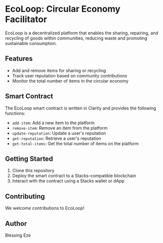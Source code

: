 # EcoLoop: Circular Economy Facilitator

EcoLoop is a decentralized platform that enables the sharing, repairing, and recycling of goods within communities, reducing waste and promoting sustainable consumption.

## Features

- Add and remove items for sharing or recycling
- Track user reputation based on community contributions
- Monitor the total number of items in the circular economy

## Smart Contract

The EcoLoop smart contract is written in Clarity and provides the following functions:

- `add-item`: Add a new item to the platform
- `remove-item`: Remove an item from the platform
- `update-reputation`: Update a user's reputation
- `get-reputation`: Retrieve a user's reputation
- `get-total-items`: Get the total number of items on the platform

## Getting Started

1. Clone this repository
2. Deploy the smart contract to a Stacks-compatible blockchain
3. Interact with the contract using a Stacks wallet or dApp

## Contributing

We welcome contributions to EcoLoop! 


## Author

Blessing Eze